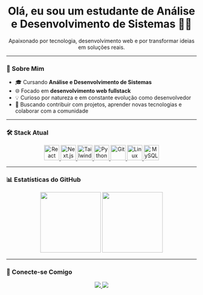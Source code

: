<h1 align="center">Olá, eu sou um estudante de Análise e Desenvolvimento de Sistemas 👨‍💻</h1>

<p align="center">
  Apaixonado por tecnologia, desenvolvimento web e por transformar ideias em soluções reais.
</p>

---

### 🧠 Sobre Mim

- 🎓 Cursando **Análise e Desenvolvimento de Sistemas**
- 🌐 Focado em **desenvolvimento web fullstack**
- 💡 Curioso por natureza e em constante evolução como desenvolvedor
- 🚀 Buscando contribuir com projetos, aprender novas tecnologias e colaborar com a comunidade

---

### 🛠️ Stack Atual

<p align="center">
  <!-- Frontend -->
  <a href="https://reactjs.org/" target="_blank" rel="noreferrer">
    <img src="https://cdn.jsdelivr.net/gh/devicons/devicon/icons/react/react-original.svg" alt="React" width="40" height="40"/>
  </a>
  <a href="https://nextjs.org/" target="_blank" rel="noreferrer">
    <img src="https://cdn.jsdelivr.net/gh/devicons/devicon/icons/nextjs/nextjs-original.svg" alt="Next.js" width="40" height="40"/>
  </a>
  <a href="https://tailwindcss.com/" target="_blank" rel="noreferrer">
    <img src="https://cdn.jsdelivr.net/gh/devicons/devicon/icons/tailwindcss/tailwindcss-plain.svg" alt="TailwindCSS" width="40" height="40"/>
  </a>
  <!-- Backend -->
  <a href="https://www.python.org/" target="_blank" rel="noreferrer">
    <img src="https://cdn.jsdelivr.net/gh/devicons/devicon/icons/python/python-original.svg" alt="Python" width="40" height="40"/>
  </a>
  <!-- Others -->
  <a href="https://git-scm.com/" target="_blank" rel="noreferrer">
    <img src="https://www.vectorlogo.zone/logos/git-scm/git-scm-icon.svg" alt="Git" width="40" height="40"/>
  </a>
  <a href="https://www.linux.org/" target="_blank" rel="noreferrer">
    <img src="https://cdn.jsdelivr.net/gh/devicons/devicon/icons/linux/linux-original.svg" alt="Linux" width="40" height="40"/>
  </a>
  <a href="https://www.mysql.com/" target="_blank" rel="noreferrer">
    <img src="https://cdn.jsdelivr.net/gh/devicons/devicon/icons/mysql/mysql-original-wordmark.svg" alt="MySQL" width="40" height="40"/>
  </a>
</p>

---

### 📊 Estatísticas do GitHub

<p align="center">
  <img src="https://github-readme-stats.vercel.app/api?username=carrosvelozes&show_icons=true&theme=tokyonight&hide_border=true" height="160"/>
  <img src="https://github-readme-stats.vercel.app/api/top-langs/?username=carrosvelozes&layout=compact&theme=tokyonight&hide_border=true" height="160"/>
</p>

---

### 🤝 Conecte-se Comigo

<p align="center">
  <a href="https://www.linkedin.com/in/seu-usuario-linkedin" target="_blank">
    <img src="https://img.shields.io/badge/-LinkedIn-%230077B5?style=for-the-badge&logo=linkedin&logoColor=white" />
  </a>
  <a href="mailto:seu-email@email.com">
    <img src="https://img.shields.io/badge/-Email-%23333?style=for-the-badge&logo=gmail&logoColor=white" />
  </a>
</p>
